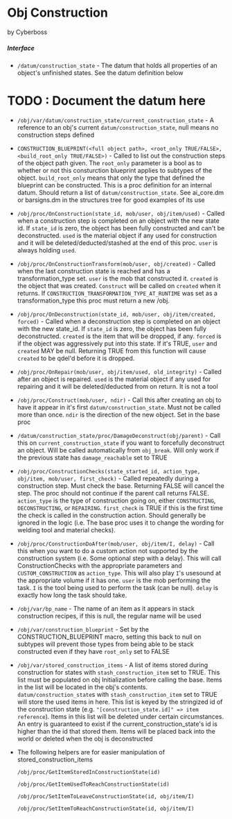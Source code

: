 # Obj Construction
by Cyberboss

##### Interface 

- `/datum/construction_state` - The datum that holds all properties of an object's unfinished states. See the datum definition below

# TODO : Document the datum here

- `/obj/var/datum/construction_state/current_construction_state` - A reference to an obj's current `datum/construction_state`, null means no construction steps defined

- `CONSTRUCTION_BLUEPRINT(<full object path>, <root_only TRUE/FALSE>, <build_root_only TRUE/FALSE>)` - Called to list out the construction steps of the object path given. The `root_only` parameter is a bool as to whether or not this consturction blueprint applies to subtypes of the object. `build_root_only` means that only the type that defined the blueprint can be constructed. This is a proc definition for an internal datum. Should return a list of `datum/construction_state`. See ai_core.dm or barsigns.dm in the structures tree for good examples of its use

- `/obj/proc/OnConstruction(state_id, mob/user, obj/item/used)` - Called when a construction step is completed on an object with the new state id. If `state_id` is zero, the object has been fully constructed and can't be deconstructed.	`used` is the material object if any used for construction and it will be deleted/deducted/stashed at the end of this proc. `user` is always holding `used`.

- `/obj/proc/OnConstructionTransform(mob/user, obj/created)` - Called when the last construction state is reached and has a transformation_type set. `user` is the mob that constructed it.
`created` is the object that was created. `Construct` will be called on `created` when it returns. If `CONSTRUCTION_TRANSFORMATION_TYPE_AT_RUNTIME` was set as a transformation_type this proc must return a new /obj.

- `/obj/proc/OnDeconstruction(state_id, mob/user, obj/item/created, forced)` - Called when a deconstruction step is completed on an object with the new state_id. If `state_id` is zero, the object has been fully deconstructed. `created` is the item that will be dropped, if any. `forced` is if the object was aggressively put into this state. If it's TRUE, `user` and `created` MAY be null. Returning TRUE from this function will cause `created` to be qdel'd before it is dropped.

- `/obj/proc/OnRepair(mob/user, obj/item/used, old_integrity)` - Called after an object is repaired. `used` is the material object if any used for repairing and it will be deleted/deducted from on return. It is not a tool

- `/obj/proc/Construct(mob/user, ndir)` - Call this after creating an obj to have it appear in it's first `datum/construction_state`. Must not be called more than once. `ndir` is the direction of the new object. Set in the base proc
	
- `/datum/construction_state/proc/DamageDeconstruct(obj/parent)` - Call this on `current_construction_state` if you want to forcefully deconstruct an object. Will be called automatically from `obj_break`. Will only work if the previous state has `damage_reachable` set to TRUE

- `/obj/proc/ConstructionChecks(state_started_id, action_type, obj/item, mob/user, first_check)` - Called repeatedly during a construction step. Must check the base. Returning FALSE will cancel the step. The proc should not continue if the parent call returns FALSE. `action_type` is the type of construction going on, either `CONSTRUCTING`, `DECONSTRUCTING`, or `REPAIRING`. `first_check` is TRUE if this is the first time the check is called in the construction action. Should generally be ignored in the logic (i.e. The base proc uses it to change the wording for welding tool and material checks).

- `/obj/proc/ConstructionDoAfter(mob/user, obj/item/I, delay)` - Call this when you want to do a custom action not supported by the construction system (i.e. Some optional step with a delay). This will call ConstructionChecks with the appropriate parameters and `CUSTOM_CONSTRUCTION` as `action_type`. This will also play `I`'s usesound at the appropriate volume if it has one. `user` is the mob performing the task. `I` is the tool being used to perform the task (can be null). `delay` is exactly how long the task should take.

- `/obj/var/bp_name` - The name of an item as it appears in stack construction recipes, if this is null, the regular name will be used

- `/obj/var/construction_blueprint` - Set by the CONSTRUCTION_BLUEPRINT macro, setting this back to null on subtypes will prevent those types from being able to be stack constructed even if they have `root_only` set to FALSE

- `/obj/var/stored_construction_items` - A list of items stored during construction for states with `stash_construction_item` set to TRUE. This list must be populated on obj Initialization before calling the base. Items in the list will be located in the obj's contents. `datum/construction_state`s with `stash_construction_item` set to TRUE will store the used items in here. This list is keyed by the stringized id of the construction state (e.g. `"[construction_state.id]" => item reference`). Items in this list will be deleted under certain circumstances. An entry is guaranteed to exist if the current_construction_state's id is higher than the id that stored them. Items will be placed back into the world or deleted when the obj is deconstructed
- 
	The following helpers are for easier manipulation of stored_construction_items

	`/obj/proc/GetItemStoredInConstructionState(id)`
    
    `/obj/proc/GetItemUsedToReachConstructionState(id)`
    
	`/obj/proc/SetItemToLeaveConstructionState(id, obj/item/I)`
    
	`/obj/proc/SetItemToReachConstructionState(id, obj/item/I)`